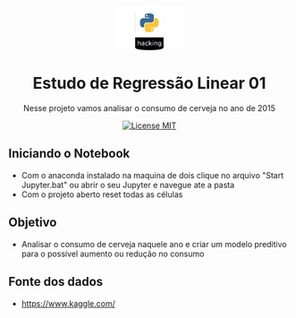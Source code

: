 
<h1 align="center">
<br>
  <img src="https://github.com/Caiocof/caiocof/blob/main/python.png?raw=true" alt="PYTHON" width="120">
<br>
<br>
Estudo de Regressão Linear 01
</h1>

<p align="center">Nesse projeto vamos analisar o consumo de cerveja no ano de 2015</p>


<p align="center">
  <a href="https://opensource.org/licenses/MIT">
    <img src="https://img.shields.io/badge/License-MIT-blue.svg" alt="License MIT">
  </a>
</p>


## Iniciando o Notebook
 - Com o anaconda instalado na maquina de dois clique no arquivo "Start Jupyter.bat" ou abrir o seu Jupyter e navegue ate a pasta
 - Com o projeto aberto reset todas as células

## Objetivo
- Analisar o consumo de cerveja naquele ano e criar um modelo preditivo para o possível aumento ou redução no consumo

## Fonte dos dados
- https://www.kaggle.com/
